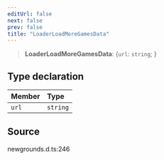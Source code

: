 ```yaml
---
editUrl: false
next: false
prev: false
title: "LoaderLoadMoreGamesData"
---
```


> **LoaderLoadMoreGamesData**: \{`url`: `string`;  }

## Type declaration

| Member | Type |
| :------ | :------ |
| `url` | `string` |

## Source

newgrounds.d.ts:246

